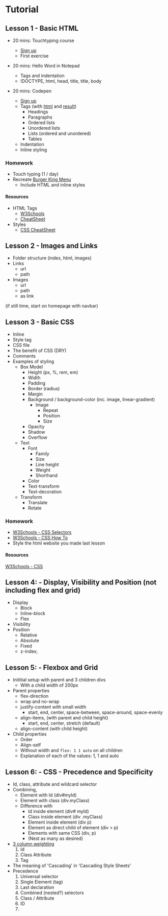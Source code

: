 # Tutorial

## Lesson 1 - Basic HTML
* 20 mins: Touchtyping course
  * [Sign up](https://www.typingclub.com/)
  * First exercise
  
* 20 mins: Hello Word in Notepad
  * Tags and indentation
  * !DOCTYPE, html, head, title, title, body
  
* 20 mins: Codepen
  * [Sign up](https://codepen.io)
  * Tags (with <a href="./Lesson1.html">html</a> and <a href="https://stephenjukes.github.io/Tutorial/Lesson1.html">result</a>)
    * Headings
    * Paragraphs
    * Ordered lists
    * Unordered lists
    * Lists (ordered and unordered)
    * Tables
  * Indentation
  * Inline styling
    
### Homework
* Touch typing (1 / day)
* Recreate [Burger King Menu](https://www.burgerking.co.uk/menu)
  * Include HTML and inline styles

#### Resources
* HTML Tags 
  * [W3Schools](https://www.w3schools.com/tags/ref_byfunc.asp)
  * [CheatSheet](https://htmlcheatsheet.com/)
* Styles
  * [CSS CheatSheet](https://websitesetup.org/css3-cheat-sheet/)
  
## Lesson 2 - Images and Links

* Folder structure (index, html, images)
* Links
  * url
  * path
* Images 
  * url
  * path
  * as link
  
(if still time, start on homepage with navbar)
  
## Lesson 3 - Basic CSS

* Inline
* Style tag
* CSS file
* The benefit of CSS (DRY)
* Comments
* Examples of styling
  * Box Model
    * Height (px, %, rem, em)
    * Width
    * Padding
    * Border (radius)
    * Margin
    * Background / background-color (inc. image, linear-gradient)
      * Image
        * Repeat
        * Position
        * Size
    * Opacity
    * Shadow
    * Overflow
  * Text
    * Font
      * Family
      * Size
      * Line height
      * Weight
      * Shorthand
    * Color
    * Text-transform
    * Text-decoration
  * Transform
    * Translate
    * Rotate
     
### Homework
* [W3Schools - CSS Selectors](https://www.w3schools.com/css/exercise.asp?filename=exercise_selectors1)
* [W3Schools - CSS How To](https://www.w3schools.com/css/exercise.asp?filename=exercise_howto1)
* Style the html website you made last lesson

#### Resources
[W3Schools - CSS](https://www.w3schools.com/css/)

## Lesson 4: - Display, Visibility and Position (not including flex and grid)

  * Display
    * Block
    * Inline-block
    * Flex
   * Visibility
   * Position
     * Relative
     * Absolute
     * Fixed
     * z-index;
     
## Lesson 5: - Flexbox and Grid

  * Inititial setup with parent and 3 children divs
    * With a child width of 200px
  * Parent properties
    * flex-direction
    * wrap and no-wrap
    * justify-content with small width
      * start, end, center, space-between, space-around, space-evenly
    * align-items, (with parent and child height)
      * start, end, center, stretch (default)
    * align-content (with child height)
  * Child properties
    * Order
    * Align-self
    * Without width and `flex: 1 1 auto` on all children
    * Explanation of each of the values: 1, 1 and auto

## Lesson 6: - CSS - Precedence and Specificity
 * Id, class, attribute and wildcard selector
 * Combining, 
   * Element with Id (div#myId)
   * Element with class (div.myClass)
   * Difference with
     * Id inside element (div# myId)
     * Class inside element (div .myClass)
     * Element inside element (div p)
     * Element as direct child of element  (div > p)
     * Elements with same CSS (div, p)
     * (Nest as many as desired)
 * [3 column weighting](https://specifishity.com/)
   1. Id
   1. Class  Attribute
   1. Tag
 * The meaning of 'Cascading' in 'Cascading Style Sheets'
 * Precedence
   1. Universal selector
   1. Single Element (tag)
   1. Last declaration
   1. Combined (nested?) selectors
   1. Class / Attribute
   1. ID
   1. <style> tag
   1. Inline
   1. !important (should be avoided in favour of anything lower than ID)
 * Introduce approach to SpeciFISHity homework
 
### Homework
 * [Khan Academy](https://www.khanacademy.org/computing/computer-programming/html-css/more-css-selectors/e/quiz--css-specificity-rules)
 * [SpeciFISHity quiz](https://estelle.github.io/CSS/selectors/exercises/specificity.html)
 * [What colour are the puppies?](http://www.cknuckles.com/csci270/examples/L10_CSS_Wrapup/5_specificity_exercise.html) 
   * Look at the Source for the questions and CSS (all commented out)
   * Copy the CSS into a plain text VS Code file
   * Provide weightings for each line of CSS (eg: 0-1-0)
   * Notice where each 'puppy' is in the html structure
   * Use the html location of each 'puppy' and the weightings to determine what colour each 'puppy' should be
   * ([solution](Lesson3_CSSPrecedenceAndSpecificity/PuppyColors.txt))
     
## Lesson 7: - Color
  * rgb and rgba
  * Hex Colors
    * Base (6, 2, 16)
    * Making red, blue, green 
    * Making greys
    * Mixing colors
    * Changing shades
    
## Lesson 8: More CSS
 * Centering
 * Selectors
 * Pseudo selectors
 * Pseudo
  * Hover
  * Before / After
  * Transitions
 * Media queries
 
 ### Homework
 * [W3Schools CSS Quiz](https://www.w3schools.com/quiztest/quiztest.asp?qtest=CSS)
